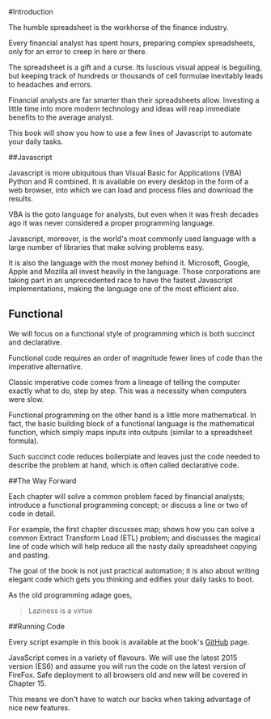 #Introduction

The humble spreadsheet is the workhorse of the finance industry.

Every financial analyst has spent hours, preparing complex spreadsheets, only for an error to creep in here or there.

The spreadsheet is a gift and a curse. Its luscious visual appeal is beguiling, but keeping track of hundreds or thousands of cell formulae inevitably leads to headaches and errors.

Financial analysts are far smarter than their spreadsheets allow. Investing a little time into more modern technology and ideas will reap immediate benefits to the average analyst.

This book will show you how to use a few lines of Javascript to automate your daily tasks.

##Javascript

Javascript is more ubiquitous than Visual Basic for Applications (VBA) Python and R combined. It is available on every desktop in the form of a web browser, into which we can load and process files and download the results.

VBA is the goto language for analysts, but even when it was fresh decades ago it was never considered a proper programming language.

Javascript, moreover, is the world's most commonly used language with a large number of libraries that make solving problems easy.

It is also the language with the most money behind it. Microsoft, Google, Apple and Mozilla all invest heavily in the language. Those corporations are taking part in an unprecedented race to have the fastest Javascript implementations, making the language one of the most efficient also.

## Functional

We will focus on a functional style of programming which is both succinct and declarative.

Functional code requires an order of magnitude fewer lines of code than the imperative alternative.

Classic imperative code comes from a lineage of telling the computer exactly what to do, step by step. This was a necessity when computers were slow.

Functional programming on the other hand is a little more mathematical. In fact, the basic building block of a functional language is the mathematical function, which simply maps inputs into outputs (similar to a spreadsheet formula).

Such succinct code reduces boilerplate and leaves just the code needed to describe the problem at hand, which is often called declarative code.

##The Way Forward

Each chapter will solve a common problem faced by financial analysts; introduce a functional programming concept; or discuss a line or two of code in detail.

For example, the first chapter discusses map; shows how you can solve a common Extract Transform Load (ETL) problem; and discusses the magical line of code which will help reduce all the nasty daily spreadsheet copying and pasting.

The goal of the book is not just practical automation; it is also about writing elegant code which gets you thinking and edifies your daily tasks to boot.

As the old programming adage goes,

> Laziness is a virtue

##Running Code

Every script example in this book is available at the book's [GitHub](https://github.com/mmport80/JavascriptFinanceBook/tree/master/manuscript/code) page.

JavaScript comes in a variety of flavours. We will use the latest 2015 version (ES6) and assume you will run the code on the latest version of FireFox. Safe deployment to all browsers old and new will be covered in Chapter 15.

This means we don't have to watch our backs when taking advantage of nice new features.
